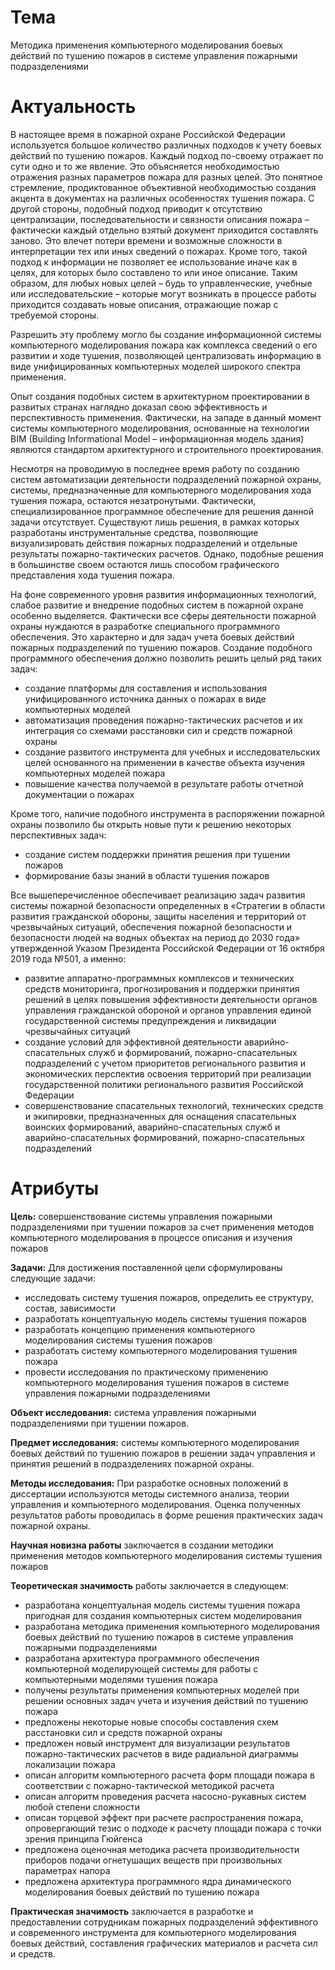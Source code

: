 # Тема
Методика применения компьютерного моделирования боевых действий по тушению пожаров в системе управления пожарными подразделениями 

# Актуальность
В настоящее время в пожарной охране Российской Федерации используется большое количество различных подходов к учету боевых действий по тушению пожаров. Каждый подход по-своему отражает по сути одно и то же явление. Это объясняется необходимостью отражения разных параметров пожара для разных целей. Это понятное стремление, продиктованное объективной необходимостью создания акцента в документах на различных особенностях тушения пожара. С другой стороны, подобный подход приводит к отсутствию централизации, последовательности и связности описания пожара – фактически каждый отдельно взятый документ приходится составлять заново. Это влечет потери времени и возможные сложности в интерпретации тех или иных сведений о пожарах. Кроме того, такой подход к информации не позволяет ее использование иначе как в целях, для которых было составлено то или иное описание. Таким образом, для любых новых целей – будь то управленческие, учебные или исследовательские – которые могут возникать в процессе работы приходится создавать новые описания, отражающие пожар с требуемой стороны.

Разрешить эту проблему могло бы создание информационной системы компьютерного моделирования пожара как комплекса сведений о его развитии и ходе тушения, позволяющей централизовать информацию в виде унифицированных компьютерных моделей широкого спектра применения.

Опыт создания подобных систем в архитектурном проектировании в развитых странах наглядно доказал свою эффективность и перспективность применения. Фактически, на западе в данный момент системы компьютерного моделирования, основанные на технологии BIM (Building Informational Model – информационная модель здания) являются стандартом архитектурного и строительного проектирования.

Несмотря на проводимую в последнее время работу по созданию систем автоматизации деятельности подразделений пожарной охраны, системы, предназначенные для компьютерного моделирования хода тушения пожара, остаются незатронутыми. Фактически, специализированное программное обеспечение для решения данной задачи отсутствует. Существуют лишь решения, в рамках которых разработаны инструментальные средства, позволяющие визуализировать действия пожарных подразделений и отдельные результаты пожарно-тактических расчетов. Однако, подобные решения в большинстве своем остаются лишь способом графического представления хода тушения пожара.

На фоне современного уровня развития информационных технологий, слабое развитие и внедрение подобных систем в пожарной охране особенно выделяется. Фактически все сферы деятельности пожарной охраны нуждаются в разработке специального программного обеспечения. Это характерно и для задач учета боевых действий пожарных подразделений по тушению пожаров. Создание подобного программного обеспечения должно позволить решить целый ряд таких задач:
-	создание платформы для составления и использования унифицированного источника данных о пожарах в виде компьютерных моделей
-	автоматизация проведения пожарно-тактических расчетов и их интеграция со схемами расстановки сил и средств пожарной охраны
-	создание развитого инструмента для учебных и исследовательских целей основанного на применении в качестве объекта изучения компьютерных моделей пожара
-	повышение качества получаемой в результате работы отчетной документации о пожарах

Кроме того, наличие подобного инструмента в распоряжении пожарной охраны позволило бы открыть новые пути к решению некоторых перспективных задач:
-	создание систем поддержки принятия решения при тушении пожаров
-	формирование базы знаний в области тушения пожаров

Все вышеперечисленное обеспечивает реализацию задач развития системы пожарной безопасности определенных в «Стратегии в области развития гражданской обороны, защиты населения и территорий от чрезвычайных ситуаций, обеспечения пожарной безопасности и безопасности людей на водных объектах на период до 2030 года» утвержденной Указом Президента Российской Федерации от 16 октября 2019 года №501, а именно:
-	развитие аппаратно-программных комплексов и технических средств мониторинга, прогнозирования и поддержки принятия решений в целях повышения эффективности деятельности органов управления гражданской обороной и органов управления единой государственной системы предупреждения и ликвидации чрезвычайных ситуаций
-	создание условий для эффективной деятельности аварийно-спасательных служб и формирований, пожарно-спасательных подразделений с учетом приоритетов регионального развития и экономических перспектив освоения территорий при реализации государственной политики регионального развития Российской Федерации
-	совершенствование спасательных технологий, технических средств и экипировки, предназначенных для оснащения спасательных воинских формирований, аварийно-спасательных служб и аварийно-спасательных формирований, пожарно-спасательных подразделений 

# Атрибуты
**Цель:** совершенствование системы управления пожарными подразделениями при тушении пожаров за счет применения методов компьютерного моделирования в процессе описания и изучения пожаров

**Задачи:**
Для достижения поставленной цели сформулированы следующие задачи:
-	исследовать систему тушения пожаров, определить ее структуру, состав, зависимости
-	разработать концептуальную модель системы тушения пожаров
-	разработать концепцию применения компьютерного моделирования системы тушения пожаров
-	разработать систему компьютерного моделирования тушения пожара
-	провести исследования по практическому применению компьютерного моделирования тушения пожаров в системе управления пожарными подразделениями

**Объект исследования:** система управления пожарными подразделениями при тушении пожаров.

**Предмет исследования:** системы компьютерного моделирования боевых действий по тушению пожаров в решении задач управления и принятия решений в подразделениях пожарной охраны.

**Методы исследования:** При разработке основных положений в диссертации используются методы системного анализа, теории управления и компьютерного моделирования. Оценка полученных результатов работы проводилась в форме решения практических задач пожарной охраны.

**Научная новизна работы** заключается в создании методики применения методов компьютерного моделирования системы тушения пожаров

**Теоретическая значимость** работы заключается в следующем:
-	разработана концептуальная модель системы тушения пожара пригодная для создания компьютерных систем моделирования
-	разработана методика применения компьютерного моделирования боевых действий по тушению пожаров в системе управления пожарными подразделениями
-	разработана архитектура программного обеспечения компьютерной моделирующей системы для работы с компьютерными моделями тушения пожара
-	получены результаты применения компьютерных моделей при решении основных задач учета и изучения действий по тушению пожара
-	предложены некоторые новые способы составления схем расстановки сил и средств пожарной охраны
-	предложен новый инструмент для визуализации результатов пожарно-тактических расчетов в виде радиальной диаграммы локализации пожара
-	описан алгоритм компьютерного расчета форм площади пожара в соответствии с пожарно-тактической методикой расчета
-	описан алгоритм проведения расчета насосно-рукавных систем любой степени сложности
-	описан торцевой эффект при расчете распространения пожара, опровергающий тезис о подходе к расчету площади пожара с точки зрения принципа Гюйгенса
-	предложена оценочная методика расчета производительности приборов подачи огнетушащих веществ при произвольных параметрах напора
-	предложена архитектура программного ядра динамического моделирования боевых действий по тушению пожара

**Практическая значимость** заключается в разработке и предоставлении сотрудникам пожарных подразделений эффективного и современного инструмента для компьютерного моделирования боевых действий, составления графических материалов и расчета сил и средств.


